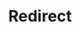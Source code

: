 ﻿---
layout: src/layouts/Redirect.astro
title: Redirect
redirect: https://yamldoc.liuyan.wang/docs/installation/isolated-octopus-deploy-servers
pubDate:  2023-01-01
navSearch: false
navSitemap: false
navMenu: false
---

